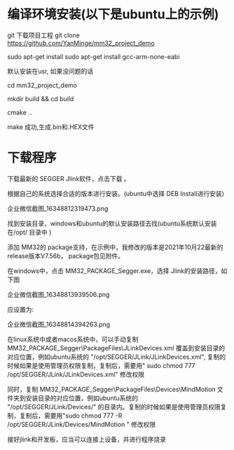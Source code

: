 # 编译环境安装(以下是ubuntu上的示例)

git 下载项目工程 git clone https://github.com/YanMinge/mm32_project_demo

sudo apt-get install sudo apt-get install gcc-arm-none-eabi

默认安装在usr, 如果没问题的话

cd mm32_project_demo

mkdir build && cd build

cmake .. 

make 成功,生成.bin和.HEX文件

# 下载程序

下载最新的 SEGGER Jlink软件，点击下载 。

根据自己的系统选择合适的版本进行安装。(ubuntu中选择 DEB Install进行安装)

企业微信截图_16348812319473.png

找到安装目录，windows和ubuntu的默认安装路径去找(ubuntu系统默认安装在/opt/ 目录中 )

添加 MM32的 package支持，在示例中，我修改的版本是2021年10月22最新的release版本V7.56b， package包见附件。

在windows中，点击 MM32_PACKAGE_Segger.exe，选择 Jlink的安装路径，如下图

企业微信截图_16348813939506.png

应设置为:

企业微信截图_16348814394263.png

在linux系统中或者macos系统中，可以手动复制 MM32_PACKAGE_Segger\PackageFiles\JLinkDevices.xml 覆盖到安装目录的对应位置，例如ubuntu系统的 "/opt/SEGGER/JLink/JLinkDevices.xml", 复制的时候如果是使用管理员权限复制，复制后，需要用" sudo chmod 777 /opt/SEGGER/JLink/JLinkDevices.xml" 修改权限

同时，复制 MM32_PACKAGE_Segger\PackageFiles\Devices\MindMotion 文件夹到安装目录的对应位置，例如ubuntu系统的 "/opt/SEGGER/JLink/Devices/" 的目录内。复制的时候如果是使用管理员权限复制，复制后，需要用"sudo chmod 777 -R /opt/SEGGER/JLink/Devices/MindMotion " 修改权限

接好jlink和开发板，应当可以连接上设备，并进行程序烧录